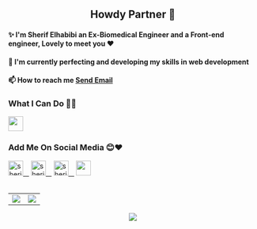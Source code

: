 <h2 align='center'>Howdy Partner 👾</h2>
<div>
<h4>✨ I'm Sherif Elhabibi an Ex-Biomedical Engineer and a Front-end engineer, Lovely to meet you ❤️</h4>
<h4>🌱 I'm currently perfecting and developing my skills in web development</h4>
<h4>📫 How to reach me  <a href = "mailto: sherif.hussein58@gmail.com">Send Email</a><h4>
</div> 
<div>
  <h3>What I Can Do 🐱‍💻</h3>  
  <img height='30' src='https://skillicons.dev/icons?i=c,cpp,html,css,js,jquery,bootstrap,sass,nodejs'></img>
</div>  
  
<div>
<h3>Add Me On Social Media 😊❤️</h3> 
<a href="https://www.facebook.com/sherif.hussein.71/"><img src="https://raw.githubusercontent.com/rahuldkjain/github-profile-readme-generator/master/src/images/icons/Social/facebook.svg" alt="sherifElhabibi" height="30"/>&nbsp &nbsp</a>
<a href="https://www.instagram.com/sherif.elhabibi/"><img src="https://raw.githubusercontent.com/rahuldkjain/github-profile-readme-generator/master/src/images/icons/Social/instagram.svg" alt="sherifElhabibi" height="30"/>&nbsp &nbsp</a>
<a href="https://www.linkedin.com/in/sherif-elhabibi-254884151/"><img src="https://raw.githubusercontent.com/rahuldkjain/github-profile-readme-generator/master/src/images/icons/Social/linked-in-alt.svg" alt="sherifElhabibi" height="30"/>&nbsp &nbsp</a>
<a href="https://discordapp.com/users/434156854931750914"><img src="https://skillicons.dev/icons?i=discord" height="30"/></a>  
</div>
<br>
<table>
<tr>
<td>
<img src="https://github-readme-stats.vercel.app/api?username=vanshajpoonia&include_all_commits=true&count_private=true&show_icons=true&line_height=20&theme=tokyonight"/>
<td><img src="https://github-readme-stats.vercel.app/api/top-langs?username=vanshajpoonia&show_icons=true&locale=en&layout=compact&theme=tokyonight" />
</td>
</tr>
</table>
<p align="center">
<img align="center" src="https://github-readme-streak-stats.herokuapp.com/?user=vanshajpoonia&theme=tokyonight" />
</p>


  
